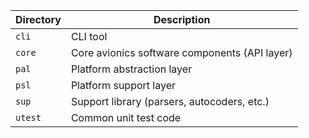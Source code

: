 Directory | Description
---|---
`cli` | CLI tool
`core` | Core avionics software components (API layer)
`pal` | Platform abstraction layer
`psl` | Platform support layer
`sup` | Support library (parsers, autocoders, etc.)
`utest` | Common unit test code
